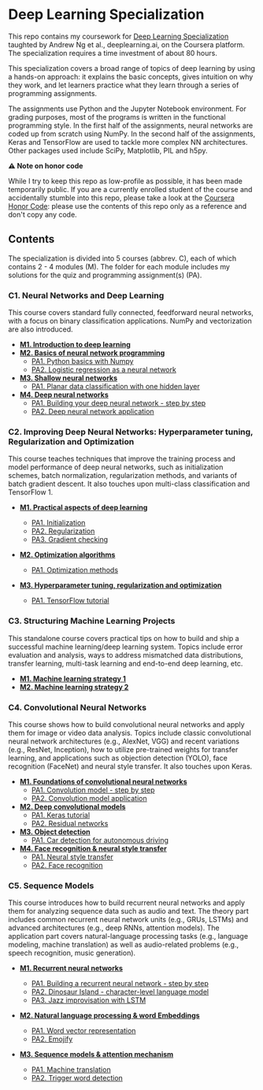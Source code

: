 # Deep Learning Specialization

This repo contains my coursework for [Deep Learning Specialization](https://www.coursera.org/specializations/deep-learning) taughted by Andrew Ng et al., deeplearning.ai, on the Coursera platform. The specialization requires a time investment of about 80 hours.

This specialization covers a broad range of topics of deep learning by using a hands-on approach: it explains the basic concepts, gives intuition on why they work, and let learners practice what they learn through a series of programming assignments.

The assignments use Python and the Jupyter Notebook environment. For grading purposes, most of the programs is written in the functional programming style. In the first half of the assignments, neural networks are coded up from scratch using NumPy. In the second half of the assignments, Keras and TensorFlow are used to tackle more complex NN architectures. Other packages used include SciPy, Matplotlib, PIL and h5py.



**⚠️ Note on honor code**

While I try to keep this repo as low-profile as possible, it has been made temporarily public. If you are a currently enrolled student of the course and accidentally stumble into this repo, please take a look at the [Coursera Honor Code](https://learner.coursera.help/hc/en-us/articles/209818863-Coursera-Honor-Code): please use the contents of this repo only as a reference and don't copy any code.



## Contents

The specialization is divided into 5 courses (abbrev. C), each of which contains 2 - 4 modules (M). The folder for each module includes my solutions for the quiz and programming assignment(s) (PA).

### C1. Neural Networks and Deep Learning

This course covers standard fully connected, feedforward neural networks, with a focus on binary classification applications. NumPy and vectorization are also introduced.

* [**M1. Introduction to deep learning**](https://github.com/yjench/coursera-deep-learning-specialization/tree/master/C1M1%20-%20Introduction%20to%20deep%20learning)
* [**M2. Basics of neural network programming**](https://github.com/yjench/coursera-deep-learning-specialization/tree/master/C1M2%20-%20Basics%20of%20neural%20network%20programming)
  * [PA1. Python basics with Numpy](https://github.com/yjench/coursera-deep-learning-specialization/blob/master/C1M2%20-%20Basics%20of%20neural%20network%20programming/Python%20basics%20with%20Numpy/Python_Basics_With_Numpy_v3a.ipynb)
  * [PA2. Logistic regression as a neural network](https://github.com/yjench/coursera-deep-learning-specialization/blob/master/C1M2%20-%20Basics%20of%20neural%20network%20programming/Logistic%20regression%20as%20a%20neural%20network/Logistic_Regression_with_a_Neural_Network_mindset_v6a.ipynb)
* [**M3. Shallow neural networks**](https://github.com/yjench/coursera-deep-learning-specialization/tree/master/C1M3%20-%20Shallow%20neural%20networks)
  * [PA1. Planar data classification with one hidden layer](https://github.com/yjench/coursera-deep-learning-specialization/blob/master/C1M3%20-%20Shallow%20neural%20networks/Planar%20data%20classification%20with%20one%20hidden%20layer/Planar_data_classification_with_onehidden_layer_v6c.ipynb)
* [**M4. Deep neural networks**](https://github.com/yjench/coursera-deep-learning-specialization/tree/master/C1M4%20-%20Deep%20neural%20networks)
  * [PA1. Building your deep neural network - step by step](https://github.com/yjench/coursera-deep-learning-specialization/blob/master/C1M4%20-%20Deep%20neural%20networks/Building%20your%20deep%20neural%20network%20-%20step%20by%20step/Building_your_Deep_Neural_Network_Step_by_Step_v8a.ipynb)
  * [PA2. Deep neural network application](https://github.com/yjench/coursera-deep-learning-specialization/blob/master/C1M4%20-%20Deep%20neural%20networks/Deep%20neural%20network%20application/Deep%2BNeural%2BNetwork%2B-%2BApplication%2Bv8.ipynb)



### C2. Improving Deep Neural Networks: Hyperparameter tuning, Regularization and Optimization

This course teaches techniques that improve the training process and model performance of deep neural networks, such as initialization schemes, batch normalization, regularization methods, and variants of batch gradient descent. It also touches upon multi-class classification and TensorFlow 1.

* [**M1. Practical aspects of deep learning**](https://github.com/yjench/coursera-deep-learning-specialization/tree/master/C2M1%20-%20Practical%20aspects%20of%20deep%20learning)
  * [PA1. Initialization](https://github.com/yjench/coursera-deep-learning-specialization/blob/master/C2M1%20-%20Practical%20aspects%20of%20deep%20learning/Initialization/Initialization.ipynb)
  * [PA2. Regularization](https://github.com/yjench/coursera-deep-learning-specialization/blob/master/C2M1%20-%20Practical%20aspects%20of%20deep%20learning/Regularization/Regularization_v2a.ipynb)
  * [PA3. Gradient checking](https://github.com/yjench/coursera-deep-learning-specialization/blob/master/C2M1%20-%20Practical%20aspects%20of%20deep%20learning/Gradient%20checking/Gradient%20Checking%20v1.ipynb)
* [**M2. Optimization algorithms**](https://github.com/yjench/coursera-deep-learning-specialization/tree/master/C2M2%20-%20Optimization%20algorithms)
  * [PA1. Optimization methods](https://github.com/yjench/coursera-deep-learning-specialization/blob/master/C2M2%20-%20Optimization%20algorithms/Optimization%20methods/Optimization_methods_v1b.ipynb)

* [**M3. Hyperparameter tuning, regularization and optimization**](https://github.com/yjench/coursera-deep-learning-specialization/tree/master/C2M3%20-%20Hyperparameter%20tuning%2C%20regularization%20and%20optimization)
  * [PA1. TensorFlow tutorial](https://github.com/yjench/coursera-deep-learning-specialization/blob/master/C2M3%20-%20Hyperparameter%20tuning%2C%20regularization%20and%20optimization/TensorFlow/TensorFlow_Tutorial_v3b.ipynb)



### C3. Structuring Machine Learning Projects

This standalone course covers practical tips on how to build and ship a successful machine learning/deep learning system. Topics include error evaluation and analysis, ways to address mismatched data distributions, transfer learning, multi-task learning and end-to-end deep learning, etc.

* [**M1. Machine learning strategy 1**](https://github.com/yjench/coursera-deep-learning-specialization/tree/master/C3M1%20-%20ML%20strategy%201)
* [**M2. Machine learning strategy 2**](https://github.com/yjench/coursera-deep-learning-specialization/tree/master/C3M2%20-%20ML%20strategy%202)



### C4. Convolutional Neural Networks

This course shows how to build convolutional neural networks and apply them for image or video data analysis. Topics include classic convolutional neural network architectures (e.g., AlexNet, VGG) and recent variations (e.g., ResNet, Inception), how to utilize pre-trained weights for transfer learning, and applications such as objection detection (YOLO), face recognition (FaceNet) and neural style transfer. It also touches upon Keras.

* [**M1. Foundations of convolutional neural networks**](https://github.com/yjench/coursera-deep-learning-specialization/tree/master/C4M1%20-%20Foundations%20of%20convolutional%20neural%20networks)
  * [PA1. Convolution model - step by step](https://github.com/yjench/coursera-deep-learning-specialization/blob/master/C4M1%20-%20Foundations%20of%20convolutional%20neural%20networks/Convolution%20model/Convolution_model_Step_by_Step_v2a.ipynb)
  * [PA2. Convolution model application](https://github.com/yjench/coursera-deep-learning-specialization/blob/master/C4M1%20-%20Foundations%20of%20convolutional%20neural%20networks/Convolution%20model/Convolution_model_Application_v1a.ipynb)
* [**M2. Deep convolutional models**](https://github.com/yjench/coursera-deep-learning-specialization/tree/master/C4M2%20-%20Deep%20convolutional%20models)
  * [PA1. Keras tutorial](https://github.com/yjench/coursera-deep-learning-specialization/blob/master/C4M2%20-%20Deep%20convolutional%20models/Keras%20tutorial/Keras_Tutorial_v2a.ipynb)
  * [PA2. Residual networks](https://github.com/yjench/coursera-deep-learning-specialization/blob/master/C4M2%20-%20Deep%20convolutional%20models/Residual%20networks/Residual_Networks_v2a.ipynb)
* [**M3. Object detection**](https://github.com/yjench/coursera-deep-learning-specialization/tree/master/C4M3%20-%20Object%20detection)
  * [PA1. Car detection for autonomous driving](https://github.com/yjench/coursera-deep-learning-specialization/blob/master/C4M3%20-%20Object%20detection/Car%20detection%20for%20autonomous%20driving/Autonomous_driving_application_Car_detection_v3a.ipynb)
* [**M4. Face recognition & neural style transfer**](https://github.com/yjench/coursera-deep-learning-specialization/tree/master/C4M4%20-%20Face%20recognition%20%26%20neural%20style%20transfer)
  * [PA1. Neural style transfer](https://github.com/yjench/coursera-deep-learning-specialization/blob/master/C4M4%20-%20Face%20recognition%20%26%20neural%20style%20transfer/Neural%20style%20transfer/Art_Generation_with_Neural_Style_Transfer_v3a.ipynb)
  * [PA2. Face recognition](https://github.com/yjench/coursera-deep-learning-specialization/blob/master/C4M4%20-%20Face%20recognition%20%26%20neural%20style%20transfer/Face%20recognition/Face_Recognition_v3a.ipynb)



### C5. Sequence Models

This course introduces how to build recurrent neural networks and apply them for analyzing sequence data such as audio and text. The theory part includes common recurrent neural network units (e.g., GRUs, LSTMs) and advanced architectures (e.g., deep RNNs, attention models). The application part covers natural-language processing tasks (e.g., language modeling, machine translation) as well as audio-related problems (e.g., speech recognition, music generation).

* [**M1. Recurrent neural networks**](https://github.com/yjench/coursera-deep-learning-specialization/tree/master/C5M1%20-%20Recurrent%20neural%20networks)
  * [PA1. Building a recurrent neural network - step by step](https://github.com/yjench/coursera-deep-learning-specialization/blob/master/C5M1%20-%20Recurrent%20neural%20networks/Building%20a%20recurrent%20neural%20network%20-%20step%20by%20step/Building_a_Recurrent_Neural_Network_Step_by_Step_v3b.ipynb)
  * [PA2. Dinosaur Island - character-level language model](https://github.com/yjench/coursera-deep-learning-specialization/blob/master/C5M1%20-%20Recurrent%20neural%20networks/Dinosaur%20Island%20-%20character-level%20language%20model/Dinosaurus_Island_Character_level_language_model_final_v3b.ipynb)
  * [PA3. Jazz improvisation with LSTM](https://github.com/yjench/coursera-deep-learning-specialization/blob/master/C5M1%20-%20Recurrent%20neural%20networks/Jazz%20improvisation%20with%20LSTM/Improvise_a_Jazz_Solo_with_an_LSTM_Network_v3a.ipynb)

* [**M2. Natural language processing & word Embeddings**](https://github.com/yjench/coursera-deep-learning-specialization/tree/master/C5M2-%20Natural%20language%20processing%20%26%20word%20Embeddings)
  * [PA1. Word vector representation](https://github.com/yjench/coursera-deep-learning-specialization/tree/master/C5M2-%20Natural%20language%20processing%20%26%20word%20Embeddings/Word%20vector%20representation)
  * [PA2. Emojify](https://github.com/yjench/coursera-deep-learning-specialization/tree/master/C5M2-%20Natural%20language%20processing%20%26%20word%20Embeddings/Emojify)

* [**M3. Sequence models & attention mechanism**](https://github.com/yjench/coursera-deep-learning-specialization/tree/master/C5M3%20-%20Sequence%20models%20%26%20attention%20mechanism)
  * [PA1. Machine translation](https://github.com/yjench/coursera-deep-learning-specialization/blob/master/C5M3%20-%20Sequence%20models%20%26%20attention%20mechanism/Machine%20translation/Neural_machine_translation_with_attention_v4a.ipynb)
  * [PA2. Trigger word detection](https://github.com/yjench/coursera-deep-learning-specialization/blob/master/C5M3%20-%20Sequence%20models%20%26%20attention%20mechanism/Trigger%20word%20detection/Trigger_word_detection_v1a.ipynb)